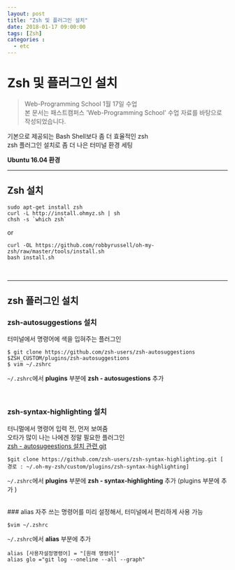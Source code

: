 ```yaml
---
layout: post
title: "Zsh 및 플러그인 설치"
date: 2018-01-17 09:00:00
tags: [Zsh]
categories :
  - etc
---
```

# Zsh 및 플러그인 설치
>Web-Programming School 1월 17일 수업<br>
본 문서는 패스트캠퍼스 'Web-Programming School' 수업 자료를 바탕으로 작성되었습니다.

기본으로 제공되는 Bash Shell보다 좀 더 효율적인 zsh <br>
zsh 플러그인 설치로 좀 더 나은 터미널 환경 세팅<br>

**Ubuntu 16.04 환경**

---------

## Zsh 설치
```
sudo apt-get install zsh
curl -L http://install.ohmyz.sh | sh
chsh -s `which zsh`
```

or

```
curl -OL https://github.com/robbyrussell/oh-my-zsh/raw/master/tools/install.sh
bash install.sh
```
<br>

-------

## zsh 플러그인 설치
### zsh-autosuggestions 설치
터미널에서 명령어에 색을 입혀주는 플러그인
```
$ git clone https://github.com/zsh-users/zsh-autosuggestions $ZSH_CUSTOM/plugins/zsh-autosuggestions
$ vim ~/.zshrc
```
`~/.zshrc`에서 **plugins** 부분에  **zsh - autosugestions** 추가

<br>

### zsh-syntax-highlighting 설치
터니멀에서 명령어 입력 전, 먼저 보여줌<br>
오타가 많이 나는 나에겐 정말 필요한 플러그인<br>
[zsh - autosugeestions 설치 관련 git](https://github.com/zsh-users/zsh-syntax-highlighting/blob/master/INSTALL.md)

```
$git clone https://github.com/zsh-users/zsh-syntax-highlighting.git [ 경로 : ~/.oh-my-zsh/custom/plugins/zsh-syntax-highlighting]
```

`~/.zshrc`에서 **plugins** 부분에  **zsh - syntax-highlighting** 추가
(plugins 부분에 추가 )

<br>
### alias
자주 쓰는 명령어를 미리 설정해서, 터미널에서 편리하게 사용 가능

```
$vim ~/.zshrc
```
`~/.zshrc`에서 **alias** 부분에 추가

```
alias [사용자설정명령어] = "[원래 명령어]"
alias glo ="git log --oneline --all --graph"
```
